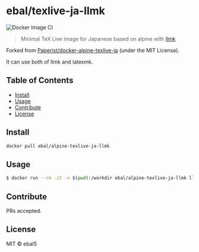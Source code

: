 # ebal/texlive-ja-llmk
![Docker Image CI](https://github.com/ebal5/docker-alpine-texlive-ja/workflows/Docker%20Image%20CI/badge.svg)

> Minimal TeX Live image for Japanese based on alpine with [llmk](https://github.com/wtsnjp/llmk "GitHub Page")

Forked from [Paperist/docker-alpine-texlive-ja] \(under the MIT License\).

It can use both of llmk and latexmk.

[Paperist/docker-alpine-texlive-ja]: https://github.com/Paperist/docker-alpine-texlive-ja

## Table of Contents

- [Install](#install)
- [Usage](#usage)
- [Contribute](#contribute)
- [License](#license)

## Install

```bash
docker pull ebal/alpine-texlive-ja-llmk
```

## Usage

```bash
$ docker run --rm -it -v $(pwd):/workdir ebal/alpine-texlive-ja-llmk llmk
```

## Contribute

PRs accepted.

## License

MIT &copy; ebal5
